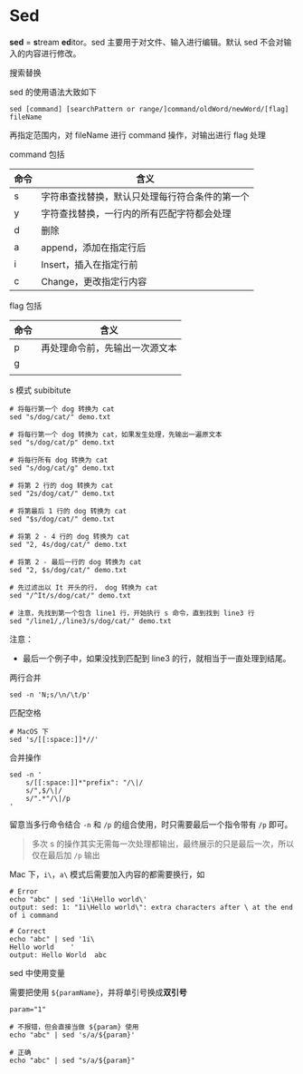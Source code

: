 # Sed

**sed** = **s**tream **ed**itor。sed 主要用于对文件、输入进行编辑。默认 sed 不会对输入的内容进行修改。

搜索替换

sed 的使用语法大致如下

```
sed [command] [searchPattern or range/]command/oldWord/newWord/[flag] fileName
```

再指定范围内，对 fileName 进行 command 操作，对输出进行 flag 处理

command 包括

| 命令 | 含义                                           |
| ---- | ---------------------------------------------- |
| s    | 字符串查找替换，默认只处理每行符合条件的第一个 |
| y    | 字符查找替换，一行内的所有匹配字符都会处理     |
| d    | 删除                                           |
| a    | append，添加在指定行后                         |
| i    | Insert，插入在指定行前                         |
| c    | Change，更改指定行内容                         |



flag 包括

| 命令 | 含义                           |
| ---- | ------------------------------ |
| p    | 再处理命令前，先输出一次源文本 |
| g    |                                |
|      |                                |



s 模式 subibitute

```shell
# 将每行第一个 dog 转换为 cat
sed "s/dog/cat/" demo.txt

# 将每行第一个 dog 转换为 cat，如果发生处理，先输出一遍原文本
sed "s/dog/cat/p" demo.txt

# 将每行所有 dog 转换为 cat
sed "s/dog/cat/g" demo.txt

# 将第 2 行的 dog 转换为 cat
sed "2s/dog/cat/" demo.txt

# 将第最后 1 行的 dog 转换为 cat
sed "$s/dog/cat/" demo.txt

# 将第 2 - 4 行的 dog 转换为 cat
sed "2, 4s/dog/cat/" demo.txt

# 将第 2 - 最后一行的 dog 转换为 cat
sed "2, $s/dog/cat/" demo.txt

# 先过滤出以 It 开头的行， dog 转换为 cat
sed "/^It/s/dog/cat/" demo.txt

# 注意，先找到第一个包含 line1 行，开始执行 s 命令，直到找到 line3 行
sed "/line1/,/line3/s/dog/cat/" demo.txt
```

注意：

* 最后一个例子中，如果没找到匹配到 line3 的行，就相当于一直处理到结尾。



两行合并

```shell
sed -n 'N;s/\n/\t/p'
```



匹配空格

```shell
# MacOS 下
sed 's/[[:space:]]*//'
```



合并操作

```shell
sed -n '
    s/[[:space:]]*"prefix": "/\|/
    s/",$/\|/
    s/".*"/\|/p
'
```

留意当多行命令结合 `-n` 和 `/p` 的组合使用，时只需要最后一个指令带有 `/p` 即可。

> 多次 s 的操作其实无需每一次处理都输出，最终展示的只是最后一次，所以仅在最后加 `/p` 输出



Mac 下，`i\`，`a\` 模式后需要加入内容的都需要换行，如

```shell
# Error
echo "abc" | sed '1i\Hello world\'
output: sed: 1: "1i\Hello world\": extra characters after \ at the end of i command

# Correct
echo "abc" | sed '1i\
Hello world    '
output: Hello World  abc
```



sed 中使用变量

需要把使用 `${paramName}`，并将单引号换成**双引号**

```shell
param="1"

# 不报错，但会直接当做 ${param} 使用
echo "abc" | sed 's/a/${param}'

# 正确
echo "abc" | sed "s/a/${param}"
```

